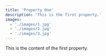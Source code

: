 ```yaml
---
title: 'Property One'
description: 'This is the first property.'
images:
  - './images/1.jpg'
  - './images/2.jpg'
  - './images/3.jpg'
---
```


This is the content of the first property.
